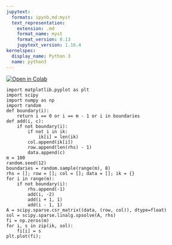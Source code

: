 ```yaml
---
jupytext:
  formats: ipynb,md:myst
  text_representation:
    extension: .md
    format_name: myst
    format_version: 0.13
    jupytext_version: 1.16.4
kernelspec:
  display_name: Python 3
  name: python3
---
```


[![Open in
Colab](https://colab.research.google.com/assets/colab-badge.svg)](https://colab.research.google.com/github/slitvinov/gitlog/blob/main/poisson/1.ipynb)

```{code-cell}
import matplotlib.pyplot as plt
import scipy
import numpy as np
import random
def boundary(i):
    return i == 0 or i == m - 1 or i in boundaries
def add(i, c):
    if not boundary(i):
        if not i in ik:
            ik[i] = len(ik)
        col.append(ik[i])
        row.append(len(rhs) - 1)
        data.append(c)
m = 100
random.seed(12)
boundaries = random.sample(range(m), 8)
rhs = []; row = []; col = []; data = []; ik = {}
for i in range(m):
    if not boundary(i):
        rhs.append(-1)
        add(i, -2)
        add(i + 1, 1)
        add(i - 1, 1)
A = scipy.sparse.csr_matrix((data, (row, col)), dtype=float)
sol = scipy.sparse.linalg.spsolve(A, rhs)
fi = np.zeros(m)
for i, s in zip(ik, sol):
    fi[i] = s
plt.plot(fi);
```
